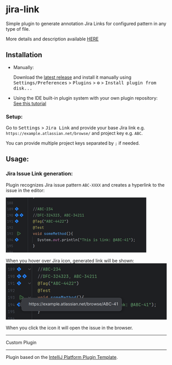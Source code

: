 # jira-link

<!-- Plugin description -->
Simple plugin to generate annotation Jira Links for configured pattern in any type of file.

More details and description available [HERE](https://github.com/ewakuch/jira-link/src/master/README.md)
<!-- Plugin description end -->

## Installation

- Manually:

  Download the [latest release](https://github.com/ewakuch/jira-link/releases) and install it
  manually using
  <kbd>Settings/Preferences</kbd> > <kbd>Plugins</kbd> > <kbd>⚙️</kbd> > <kbd>Install plugin from disk...</kbd>


- Using the IDE built-in plugin system with your own plugin repository: [See this tutorial](CustomRepo.md)

### Setup:

Go to <kbd>Settings</kbd> > <kbd>Jira Link</kbd> and provide your base Jira link e.g.
`https://example.atlassian.net/browse/` and project key e.g. `ABC`.

You can provide multiple project keys separated by `;` if needed.

## Usage:

### Jira Issue Link generation:

Plugin recognizes Jira issue pattern `ABC-XXXX` and creates a hyperlink to the issue in the editor:

![img.png](src/main/resources/readmeResources/jiraLinkAnnotation.png)

When you hover over Jira icon, generated link will be shown:
![img.png](src/main/resources/readmeResources/annotationTooltip.png)

When you click the icon it will open the issue in the browser.

---
Custom Plugin 

---
Plugin based on the [IntelliJ Platform Plugin Template][template].

[template]: https://github.com/JetBrains/intellij-platform-plugin-template

